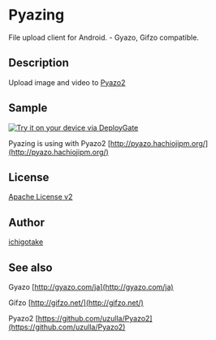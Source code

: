Pyazing
=======

File upload client for Android. - Gyazo, Gifzo compatible.


Description
--------

Upload image and video to [Pyazo2](https://github.com/uzulla/Pyazo2)


Sample
--------

[<img src="https://dply.me/iqfapo/button/large" alt="Try it on your device via DeployGate">](https://dply.me/lf3ox5#install)

Pyazing is using with Pyazo2 [http://pyazo.hachiojipm.org/](http://pyazo.hachiojipm.org/)


License
--------

[Apache License v2](LICENSE)


Author
--------

[ichigotake](https://github.com/ichigotake)


See also
--------

Gyazo [http://gyazo.com/ja](http://gyazo.com/ja)

Gifzo [http://gifzo.net/](http://gifzo.net/)

Pyazo2 [https://github.com/uzulla/Pyazo2](https://github.com/uzulla/Pyazo2)

